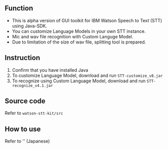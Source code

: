 ## Function
* This is alpha version of GUI toolkit for IBM Watson Speech to Text (STT) using Java-SDK.
* You can customize Language Models in your own STT instance.
* Mic and wav file recognition with Custom Languge Model.
* Due to limitation of the size of wav file, splitting tool is prepared.

## Instruction
1. Confirm that you have installed Java
2. To customize Language Model, download and run `STT-customize_v8.jar`
3. To recognize using Custom Language Model, download and run `STT-recognize_v4.1.jar`  

## Source code  
Refer to `watson-stt-kit/src`

## How to use
Refer to ''  (Japanese)